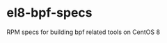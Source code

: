 [//]: # ($FrauBSD: el8-bpf-specs/README.md 2020-03-02 13:15:11 -0800 freebsdfrau $)

# el8-bpf-specs

RPM specs for building bpf related tools on CentOS 8
